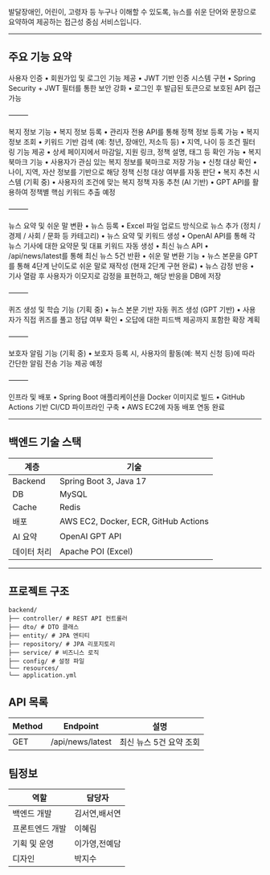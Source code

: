 발달장애인, 어린이, 고령자 등 누구나 이해할 수 있도록, 뉴스를 쉬운 단어와 문장으로 요약하여 제공하는 접근성 중심 서비스입니다.  

---

## 주요 기능 요약

사용자 인증
	•	회원가입 및 로그인 기능 제공
	•	JWT 기반 인증 시스템 구현
	•	Spring Security + JWT 필터를 통한 보안 강화
	•	로그인 후 발급된 토큰으로 보호된 API 접근 가능

⸻

복지 정보 기능
	•	복지 정보 등록
	•	관리자 전용 API를 통해 정책 정보 등록 가능
	•	복지 정보 조회
	•	키워드 기반 검색 (예: 청년, 장애인, 저소득 등)
	•	지역, 나이 등 조건 필터링 기능 제공
	•	상세 페이지에서 마감일, 지원 링크, 정책 설명, 태그 등 확인 가능
	•	복지 북마크 기능
	•	사용자가 관심 있는 복지 정보를 북마크로 저장 가능
	•	신청 대상 확인
	•	나이, 지역, 자산 정보를 기반으로 해당 정책 신청 대상 여부를 자동 판단
	•	복지 추천 시스템 (기획 중)
	•	사용자의 조건에 맞는 복지 정책 자동 추천 (AI 기반)
	•	GPT API를 활용하여 정책별 핵심 키워드 추출 예정

⸻

뉴스 요약 및 쉬운 말 변환
	•	뉴스 등록
	•	Excel 파일 업로드 방식으로 뉴스 추가 (정치 / 경제 / 사회 / 문화 등 카테고리)
	•	뉴스 요약 및 키워드 생성
	•	OpenAI API를 통해 각 뉴스 기사에 대한 요약문 및 대표 키워드 자동 생성
	•	최신 뉴스 API
	•	/api/news/latest를 통해 최신 뉴스 5건 반환
	•	쉬운 말 변환 기능
	•	뉴스 본문을 GPT를 통해 4단계 난이도로 쉬운 말로 재작성 (현재 2단계 구현 완료)
	•	뉴스 감정 반응
	•	기사 열람 후 사용자가 이모지로 감정을 표현하고, 해당 반응을 DB에 저장

⸻

퀴즈 생성 및 학습 기능 (기획 중)
	•	뉴스 본문 기반 자동 퀴즈 생성 (GPT 기반)
	•	사용자가 직접 퀴즈를 풀고 정답 여부 확인
	•	오답에 대한 피드백 제공까지 포함한 확장 계획

⸻

보호자 알림 기능 (기획 중)
	•	보호자 등록 시, 사용자의 활동(예: 복지 신청 등)에 따라 간단한 알림 전송 기능 제공 예정

⸻

인프라 및 배포
	•	Spring Boot 애플리케이션을 Docker 이미지로 빌드
	•	GitHub Actions 기반 CI/CD 파이프라인 구축
	•	AWS EC2에 자동 배포 연동 완료

---

## 백엔드 기술 스택

| 계층 | 기술 |
|------|------|
| Backend | Spring Boot 3, Java 17 |
| DB | MySQL |
| Cache | Redis |
| 배포 | AWS EC2, Docker, ECR, GitHub Actions |
| AI 요약 | OpenAI GPT API |
| 데이터 처리 | Apache POI (Excel) |

---

## 프로젝트 구조
```
backend/
├── controller/ # REST API 컨트롤러
├── dto/ # DTO 클래스
├── entity/ # JPA 엔티티
├── repository/ # JPA 리포지토리
├── service/ # 비즈니스 로직
├── config/ # 설정 파일
└── resources/
└── application.yml
```

## API 목록
| Method | Endpoint | 설명 |
|------|------|------|
GET	| /api/news/latest	| 최신 뉴스 5건 요약 조회

## 팀정보
| 역할       | 담당자   |
| -------- | ----- |
| 백엔드 개발   | 김서연,배서연 |
| 프론트엔드 개발 | 이혜림  |
| 기획 및 운영  | 이가영,전예담 |
| 디자인  | 박지수 |

